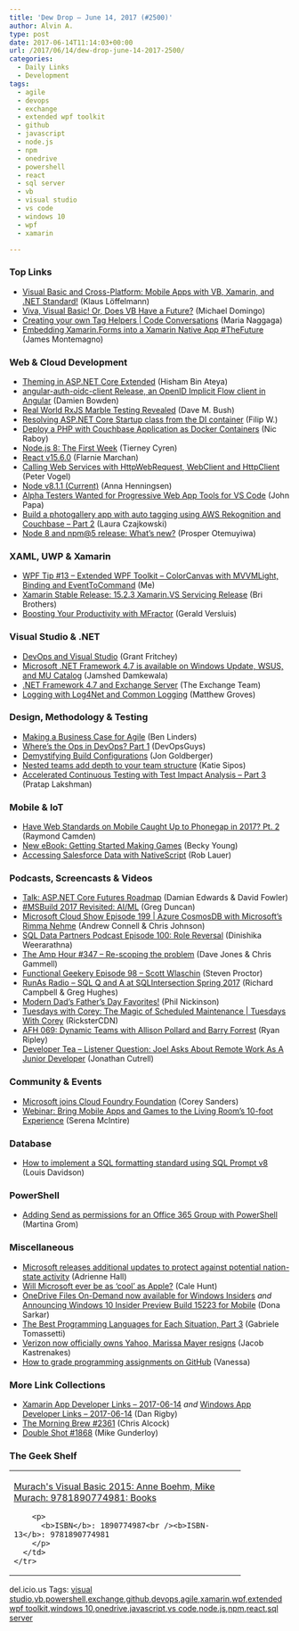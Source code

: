 ```yaml
---
title: 'Dew Drop – June 14, 2017 (#2500)'
author: Alvin A.
type: post
date: 2017-06-14T11:14:03+00:00
url: /2017/06/14/dew-drop-june-14-2017-2500/
categories:
  - Daily Links
  - Development
tags:
  - agile
  - devops
  - exchange
  - extended wpf toolkit
  - github
  - javascript
  - node.js
  - npm
  - onedrive
  - powershell
  - react
  - sql server
  - vb
  - visual studio
  - vs code
  - windows 10
  - wpf
  - xamarin

---
```

### <a name="top"></a>Top Links

  * <a href="https://blogs.msdn.microsoft.com/vbteam/2017/06/13/visual-basic-and-cross-platform-mobile-apps-with-vb-xamarin-and-net-standard/" target="_blank">Visual Basic and Cross-Platform: Mobile Apps with VB, Xamarin, and .NET Standard!</a> (Klaus Löffelmann)
  * <a href="https://visualstudiomagazine.com/articles/2017/06/13/visual-basic-future.aspx" target="_blank">Viva, Visual Basic! Or, Does VB Have a Future?</a> (Michael Domingo)
  * <a href="https://channel9.msdn.com/Shows/Code-Conversations/Creating-your-own-Tag-Helpers?WT.mc_id=DX_MVP4025064" target="_blank">Creating your own Tag Helpers | Code Conversations</a> (Maria Naggaga)
  * <a href="http://motzcod.es/post/161785997897" target="_blank">Embedding Xamarin.Forms into a Xamarin Native App #TheFuture</a> (James Montemagno)



### <a name="web"></a>Web & Cloud Development

  * <a href="http://www.hishambinateya.com/theming-in-asp.net-core-extended" target="_blank">Theming in ASP.NET Core Extended</a> (Hisham Bin Ateya)
  * <a href="https://damienbod.com/2017/06/14/angular-auth-oidc-client-release-an-openid-implicit-flow-client-in-angular/" target="_blank">angular-auth-oidc-client Release, an OpenID Implicit Flow client in Angular</a> (Damien Bowden)
  * <a href="https://blog.dmbcllc.com/rxjs-marble-testing/" target="_blank">Real World RxJS Marble Testing Revealed</a> (Dave M. Bush)
  * <a href="https://www.strathweb.com/2017/06/resolving-asp-net-core-startup-class-from-the-di-container/" target="_blank">Resolving ASP.NET Core Startup class from the DI container</a> (Filip W.)
  * <a href="https://blog.couchbase.com/deploy-php-couchbase-application-docker-containers/" target="_blank">Deploy a PHP with Couchbase Application as Docker Containers</a> (Nic Raboy)
  * <a href="https://dzone.com/articles/nodejs-8-the-first-week?utm_medium=feed&utm_source=feedpress.me&utm_campaign=Feed%3A+dzone%2Fwebdev" target="_blank">Node.js 8: The First Week</a> (Tierney Cyren)
  * <a href="https://facebook.github.io/react/blog/2017/06/13/react-v15.6.0.html" target="_blank">React v15.6.0</a> (Flarnie Marchan)
  * <a href="https://visualstudiomagazine.com/articles/2017/06/01/calling-web-services.aspx" target="_blank">Calling Web Services with HttpWebRequest, WebClient and HttpClient</a> (Peter Vogel)
  * <a href="https://nodejs.org/en/blog/release/v8.1.1" target="_blank">Node v8.1.1 (Current)</a> (Anna Henningsen)
  * <a href="https://johnpapa.net/alpha-testers-wanted-for-progressive-web-app-tools-for-vs-code/" target="_blank">Alpha Testers Wanted for Progressive Web App Tools for VS Code</a> (John Papa)
  * <a href="https://blog.couchbase.com/build-photogallery-app-aws-rekognition-and-couchbase-part2/" target="_blank">Build a photogallery app with auto tagging using AWS Rekognition and Couchbase – Part 2</a> (Laura Czajkowski)
  * <a href="https://auth0.com/blog/whats-new-in-node8-and-npm5/" target="_blank">Node 8 and npm@5 release: What&#8217;s new?</a> (Prosper Otemuyiwa)



### <a name="silverlight"></a>XAML, UWP & Xamarin

  * <a href="http://www.wpf.tips/2017/06/wpf-tip-13-extended-wpf-toolkit.html" target="_blank">WPF Tip #13 &#8211; Extended WPF Toolkit &#8211; ColorCanvas with MVVMLight, Binding and EventToCommand</a> (Me)
  * <a href="https://releases.xamarin.com/stable-release-15-2-3-xamarin-vs-servicing-release/" target="_blank">Xamarin Stable Release: 15.2.3 Xamarin.VS Servicing Release</a> (Bri Brothers)
  * <a href="https://blog.verslu.is/tools/boosting-productivity-mfractor/" target="_blank">Boosting Your Productivity with MFractor</a> (Gerald Versluis)



### <a name="dotnet"></a>Visual Studio & .NET

  * <a href="http://www.sqlservercentral.com/blogs/scarydba/2017/06/13/devops-and-visual-studio/" target="_blank">DevOps and Visual Studio</a> (Grant Fritchey)
  * <a href="https://blogs.msdn.microsoft.com/dotnet/2017/06/13/microsoft-net-framework-4-7-is-available-on-windows-update-wsus-and-mu-catalog/" target="_blank">Microsoft .NET Framework 4.7 is available on Windows Update, WSUS, and MU Catalog</a> (Jamshed Damkewala)
  * <a href="https://blogs.technet.microsoft.com/exchange/2017/06/13/net-framework-4-7-and-exchange-server/" target="_blank">.NET Framework 4.7 and Exchange Server</a> (The Exchange Team)
  * <a href="http://feedproxy.google.com/~r/CrossCuttingConcerns/~3/rCrhXOFaLnc/Logging-with-Log4Net-and-Common-Logging" target="_blank">Logging with Log4Net and Common Logging</a> (Matthew Groves)



### <a name="design"></a>Design, Methodology & Testing

  * <a href="https://www.benlinders.com/2017/making-a-business-case-for-agile/" target="_blank">Making a Business Case for Agile</a> (Ben Linders)
  * <a href="http://www.red-gate.com/blog/database-lifecycle-management/wheres-the-ops-in-devops-part-1" target="_blank">Where’s the Ops in DevOps? Part 1</a> (DevOpsGuys)
  * <a href="https://blog.xamarin.com/demystifying-build-configurations/" target="_blank">Demystifying Build Configurations</a> (Jon Goldberger)
  * <a href="https://github.com/blog/2378-nested-teams-add-depth-to-your-team-structure" target="_blank">Nested teams add depth to your team structure</a> (Katie Sipos)
  * <a href="https://blogs.msdn.microsoft.com/visualstudioalm/2017/06/13/accelerated-continuous-testing-with-test-impact-analysis-part-3/" target="_blank">Accelerated Continuous Testing with Test Impact Analysis – Part 3</a> (Pratap Lakshman)



### <a name="mobile"></a>Mobile & IoT

  * <a href="http://developer.telerik.com/topics/mobile-development/web-standards-mobile-caught-phonegap-2017-pt-2/" target="_blank">Have Web Standards on Mobile Caught Up to Phonegap in 2017? Pt. 2</a> (Raymond Camden)
  * <a href="https://developer.amazon.com/blogs/appstore/post/5251d67c-8483-4aa4-b24d-181f2399af66/new-ebook-getting-started-making-games" target="_blank">New eBook: Getting Started Making Games</a> (Becky Young)
  * <a href="https://www.nativescript.org/blog/accessing-salesforce-data-with-nativescript" target="_blank">Accessing Salesforce Data with NativeScript</a> (Rob Lauer)



### <a name="podcasts"></a>Podcasts, Screencasts & Videos

  * <a href="https://channel9.msdn.com/Events/NDC/NDC-Oslo-2017/BRK06?WT.mc_id=DX_MVP4025064" target="_blank">Talk: ASP.NET Core Futures Roadmap</a> (Damian Edwards & David Fowler)
  * <a href="https://channel9.msdn.com/Blogs/C9Team/MSBuild-2017-Revisited-AIML?WT.mc_id=DX_MVP4025064" target="_blank">#MSBuild 2017 Revisited: AI/ML</a> (Greg Duncan)
  * <a href="http://feeds.microsoftcloudshow.com/~r/microsoftcloudshowepisodes/~3/0jLcMcyPwy0/199-azure-cosmosdb-with-microsoft-s-rimma-nehme" target="_blank">Microsoft Cloud Show Episode 199 | Azure CosmosDB with Microsoft&#8217;s Rimma Nehme</a> (Andrew Connell & Chris Johnson)
  * <a href="http://sqldatapartners.com/2017/06/14/episode-100-listener-qa-c144/" target="_blank">SQL Data Partners Podcast Episode 100: Role Reversal</a> (Dinishika Weerarathna)
  * <a href="http://feedproxy.google.com/~r/TheAmpHour/~3/pkQ23zYv38c/" target="_blank">The Amp Hour #347 &#8211; Re-scoping the problem</a> (Dave Jones & Chris Gammell)
  * <a href="https://www.functionalgeekery.com/episode-98-scott-wlaschin/" target="_blank">Functional Geekery Episode 98 – Scott Wlaschin</a> (Steven Proctor)
  * <a href="http://feedproxy.google.com/~r/RunaAsRadioWma/~3/rfULcVKjbRE/default.aspx" target="_blank">RunAs Radio &#8211; SQL Q and A at SQLIntersection Spring 2017</a> (Richard Campbell & Greg Hughes)
  * <a href="http://feedproxy.google.com/~r/androidcentral/~3/b5R-1SKMxio/modern-dads-fathers-day-favorites" target="_blank">Modern Dad&#8217;s Father&#8217;s Day Favorites!</a> (Phil Nickinson)
  * <a href="https://channel9.msdn.com/Shows/Tuesdays-With-Corey/Tuesdays-with-Corey-The-Magic-of-Scheduled-Maintenance?WT.mc_id=DX_MVP4025064" target="_blank">Tuesdays with Corey: The Magic of Scheduled Maintenance | Tuesdays With Corey</a> (RicksterCDN)
  * <a href="http://ryanripley.com/afh-069-dynamic-teams-with-allison-pollard-and-barry-forrest/" target="_blank">AFH 069: Dynamic Teams with Allison Pollard and Barry Forrest</a> (Ryan Ripley)
  * <a href="http://developertea.simplecast.fm/episodes/70457-listener-question-joel-asks-about-remote-work-as-a-junior-developer" target="_blank">Developer Tea &#8211; Listener Question: Joel Asks About Remote Work As A Junior Developer</a> (Jonathan Cutrell)



### <a name="events"></a>Community & Events

  * <a href="https://azure.microsoft.com/blog/microsoft-joins-cloud-foundry-foundation/" target="_blank">Microsoft joins Cloud Foundry Foundation</a> (Corey Sanders)
  * <a href="https://developer.amazon.com/blogs/appstore/post/7fccec9d-a9e3-41b1-81a8-a9ed8dbbe3ce/webinar-bring-mobile-apps-and-games-to-the-living-room-s-10-foot-experience" target="_blank">Webinar: Bring Mobile Apps and Games to the Living Room’s 10-foot Experience</a> (Serena McIntire)



### <a name="sql"></a>Database

  * <a href="http://www.red-gate.com/blog/sql-prompt-formatting-styles-2" target="_blank">How to implement a SQL formatting standard using SQL Prompt v8</a> (Louis Davidson)



### <a name="ps"></a>PowerShell

  * <a href="http://feedproxy.google.com/~r/blogatworkat/~3/wcwlPiuX20g/post.aspx" target="_blank">Adding Send as permissions for an Office 365 Group with PowerShell</a> (Martina Grom)



### <a name="misc"></a>Miscellaneous

  * <a href="http://blogs.windows.com/windowsexperience/2017/06/13/microsoft-releases-additional-updates-protect-potential-nation-state-activity/?WT.mc_id=DX_MVP4025064" target="_blank">Microsoft releases additional updates to protect against potential nation-state activity</a> (Adrienne Hall)
  * <a href="http://feedproxy.google.com/~r/wmexperts/~3/tg4tpXnoYLs/do-you-think-microsoft-will-ever-be-cool-apple" target="_blank">Will Microsoft ever be as &#8216;cool&#8217; as Apple?</a> (Cale Hunt)
  * <a href="http://blogs.windows.com/windowsexperience/2017/06/13/onedrive-files-demand-now-available-windows-insiders/?WT.mc_id=DX_MVP4025064" target="_blank">OneDrive Files On-Demand now available for Windows Insiders</a> _and_ <a href="http://blogs.windows.com/windowsexperience/2017/06/13/announcing-windows-10-insider-preview-build-15223-mobile/?WT.mc_id=DX_MVP4025064" target="_blank">Announcing Windows 10 Insider Preview Build 15223 for Mobile</a> (Dona Sarkar)
  * <a href="https://dzone.com/articles/the-best-programming-languages-for-each-situation-3?utm_medium=feed&utm_source=feedpress.me&utm_campaign=Feed%3A+dzone%2Fagile" target="_blank">The Best Programming Languages for Each Situation, Part 3</a> (Gabriele Tomassetti)
  * <a href="https://www.theverge.com/2017/6/13/15791784/verizon-yahoo-acquisition-complete-marissa-mayer-leaves" target="_blank">Verizon now officially owns Yahoo, Marissa Mayer resigns</a> (Jacob Kastrenakes)
  * <a href="https://github.com/blog/2376-how-to-grade-programming-assignments-on-github" target="_blank">How to grade programming assignments on GitHub</a> (Vanessa)



### <a name="links"></a>More Link Collections

  * <a href="http://allaboutxamarin.com/2017/06/xamarin-app-developer-links-2017-06-14/" target="_blank">Xamarin App Developer Links &#8211; 2017-06-14</a> _and_ <a href="http://windowsappdev.com/2017/06/windows-app-developer-links-2017-06-14/" target="_blank">Windows App Developer Links &#8211; 2017-06-14</a> (Dan Rigby)
  * <a href="http://feedproxy.google.com/~r/ReflectivePerspective/~3/tBflDKsU9y0/" target="_blank">The Morning Brew #2361</a> (Chris Alcock)
  * <a href="http://afreshcup.com/home/2017/6/14/double-shot-1868.html" target="_blank">Double Shot #1868</a> (Mike Gunderloy)



### <a name="shelf"></a>The Geek Shelf

<div class="wlWriterEditableSmartContent" id="scid:7dc1bd33-94bd-46fd-a20b-0131235bcd47:fba9fe5b-1079-4bd2-8589-ebae6e28c9ef" style="margin: 0px; padding: 0px; float: none; display: inline;">
  <table cellspacing="0" cellpadding="2" width="400" border="0" unselectable="on">
    <tr>
      <td valign="top" width="400">
        <p>
          <a title="Murach&#39;s Visual Basic 2015: Anne Boehm, Mike Murach: 9781890774981: Books" href="http://www.amazon.com/exec/obidos/ASIN/1890774987/amavin-20">Murach's Visual Basic 2015: Anne Boehm, Mike Murach: 9781890774981: Books</a>
        </p>
        
        <p>
          <b>ISBN</b>: 1890774987<br /><b>ISBN-13</b>: 9781890774981
        </p>
      </td>
    </tr>
  </table>
</div>

<div class="wlWriterEditableSmartContent" id="scid:77ECF5F8-D252-44F5-B4EB-D463C5396A79:e0a4b41e-faee-4586-9612-fdfdda94063e" style="margin: 0px; padding: 0px; float: none; display: inline;">
  del.icio.us Tags: <a href="http://del.icio.us/popular/visual+studio" rel="tag">visual studio</a>,<a href="http://del.icio.us/popular/vb" rel="tag">vb</a>,<a href="http://del.icio.us/popular/powershell" rel="tag">powershell</a>,<a href="http://del.icio.us/popular/exchange" rel="tag">exchange</a>,<a href="http://del.icio.us/popular/github" rel="tag">github</a>,<a href="http://del.icio.us/popular/devops" rel="tag">devops</a>,<a href="http://del.icio.us/popular/agile" rel="tag">agile</a>,<a href="http://del.icio.us/popular/xamarin" rel="tag">xamarin</a>,<a href="http://del.icio.us/popular/wpf" rel="tag">wpf</a>,<a href="http://del.icio.us/popular/extended+wpf+toolkit" rel="tag">extended wpf toolkit</a>,<a href="http://del.icio.us/popular/windows+10" rel="tag">windows 10</a>,<a href="http://del.icio.us/popular/onedrive" rel="tag">onedrive</a>,<a href="http://del.icio.us/popular/javascript" rel="tag">javascript</a>,<a href="http://del.icio.us/popular/vs+code" rel="tag">vs code</a>,<a href="http://del.icio.us/popular/node.js" rel="tag">node.js</a>,<a href="http://del.icio.us/popular/npm" rel="tag">npm</a>,<a href="http://del.icio.us/popular/react" rel="tag">react</a>,<a href="http://del.icio.us/popular/sql+server" rel="tag">sql server</a>
</div>